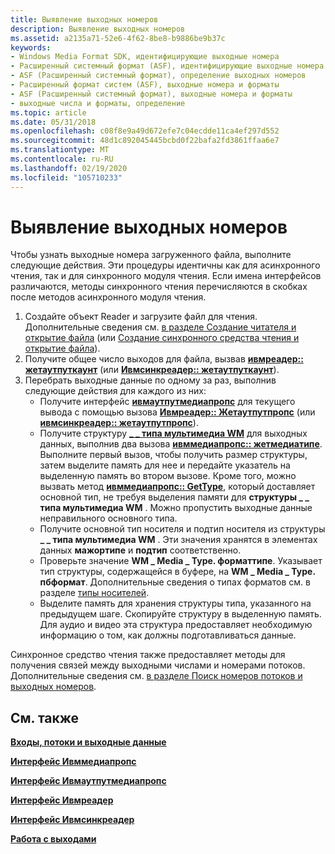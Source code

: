 ```yaml
---
title: Выявление выходных номеров
description: Выявление выходных номеров
ms.assetid: a2135a71-52e6-4f62-8be8-b9886be9b37c
keywords:
- Windows Media Format SDK, идентифицирующие выходные номера
- Расширенный системный формат (ASF), идентифицирующие выходные номера
- ASF (Расширенный системный формат), определение выходных номеров
- Расширенный формат систем (ASF), выходные номера и форматы
- ASF (Расширенный системный формат), выходные номера и форматы
- выходные числа и форматы, определение
ms.topic: article
ms.date: 05/31/2018
ms.openlocfilehash: c08f8e9a49d672efe7c04ecdde11ca4ef297d552
ms.sourcegitcommit: 48d1c892045445bcbd0f22bafa2fd3861ffaa6e7
ms.translationtype: MT
ms.contentlocale: ru-RU
ms.lasthandoff: 02/19/2020
ms.locfileid: "105710233"
---
```

# <a name="to-identify-output-numbers"></a>Выявление выходных номеров

Чтобы узнать выходные номера загруженного файла, выполните следующие действия. Эти процедуры идентичны как для асинхронного чтения, так и для синхронного модуля чтения. Если имена интерфейсов различаются, методы синхронного чтения перечисляются в скобках после методов асинхронного модуля чтения.

1.  Создайте объект Reader и загрузите файл для чтения. Дополнительные сведения см. [в разделе Создание читателя и открытие файла](to-create-a-reader-and-open-a-file.md) (или [Создание синхронного средства чтения и открытие файла](to-create-a-synchronous-reader-and-open-a-file.md)).
2.  Получите общее число выходов для файла, вызвав [**ивмреадер:: жетаутпуткаунт**](/previous-versions/windows/desktop/api/Wmsdkidl/nf-wmsdkidl-iwmreader-getoutputcount) (или [**Ивмсинкреадер:: жетаутпуткаунт**](/previous-versions/windows/desktop/api/Wmsdkidl/nf-wmsdkidl-iwmsyncreader-getoutputcount)).
3.  Перебрать выходные данные по одному за раз, выполнив следующие действия для каждого из них:
    -   Получите интерфейс [**ивмаутпутмедиапропс**](/previous-versions/windows/desktop/api/wmsdkidl/nn-wmsdkidl-iwmoutputmediaprops) для текущего вывода с помощью вызова [**Ивмреадер:: Жетаутпутпропс**](/previous-versions/windows/desktop/api/Wmsdkidl/nf-wmsdkidl-iwmreader-getoutputprops) (или [**ивмсинкреадер:: жетаутпутпропс**](/previous-versions/windows/desktop/api/Wmsdkidl/nf-wmsdkidl-iwmsyncreader-getoutputprops)).
    -   Получите структуру [**\_ \_ типа мультимедиа WM**](/previous-versions/windows/desktop/api/wmsdkidl/ns-wmsdkidl-wm_media_type) для выходных данных, выполнив два вызова [**ивммедиапропс:: жетмедиатипе**](/previous-versions/windows/desktop/api/Wmsdkidl/nf-wmsdkidl-iwmmediaprops-getmediatype). Выполните первый вызов, чтобы получить размер структуры, затем выделите память для нее и передайте указатель на выделенную память во втором вызове. Кроме того, можно вызвать метод [**ивммедиапропс:: GetType**](/previous-versions/windows/desktop/api/Wmsdkidl/nf-wmsdkidl-iwmmediaprops-gettype), который доставляет основной тип, не требуя выделения памяти для **структуры \_ \_ типа мультимедиа WM** . Можно пропустить выходные данные неправильного основного типа.
    -   Получите основной тип носителя и подтип носителя из структуры **\_ \_ типа мультимедиа WM** . Эти значения хранятся в элементах данных **мажортипе** и **подтип** соответственно.
    -   Проверьте значение **WM \_ Media \_ Type. форматтипе**. Указывает тип структуры, содержащейся в буфере, на **WM \_ Media \_ Type. пбформат**. Дополнительные сведения о типах форматов см. в разделе [типы носителей](media-types.md).
    -   Выделите память для хранения структуры типа, указанного на предыдущем шаге. Скопируйте структуру в выделенную память. Для аудио и видео эта структура предоставляет необходимую информацию о том, как должны подготавливаться данные.

Синхронное средство чтения также предоставляет методы для получения связей между выходными числами и номерами потоков. Дополнительные сведения см. [в разделе Поиск номеров потоков и выходных номеров](to-find-stream-numbers-and-output-numbers.md).

## <a name="related-topics"></a>См. также

<dl> <dt>

[**Входы, потоки и выходные данные**](inputs-streams-and-outputs.md)
</dt> <dt>

[**Интерфейс Ивммедиапропс**](/previous-versions/windows/desktop/api/wmsdkidl/nn-wmsdkidl-iwmmediaprops)
</dt> <dt>

[**Интерфейс Ивмаутпутмедиапропс**](/previous-versions/windows/desktop/api/wmsdkidl/nn-wmsdkidl-iwmoutputmediaprops)
</dt> <dt>

[**Интерфейс Ивмреадер**](/previous-versions/windows/desktop/api/wmsdkidl/nn-wmsdkidl-iwmreader)
</dt> <dt>

[**Интерфейс Ивмсинкреадер**](/previous-versions/windows/desktop/api/wmsdkidl/nn-wmsdkidl-iwmsyncreader)
</dt> <dt>

[**Работа с выходами**](working-with-outputs.md)
</dt> </dl>

 

 




